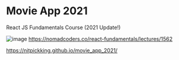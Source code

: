 # Movie App 2021

React JS Fundamentals Course (2021 Update!)

![image](https://user-images.githubusercontent.com/18062612/130324235-fc74110a-2649-4293-bc98-415dfdb068a2.png)
https://nomadcoders.co/react-fundamentals/lectures/1562

https://nitpickking.github.io/movie_app_2021/
